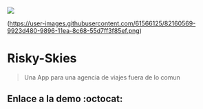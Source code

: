 
<a><img src="https://user-images.githubusercontent.com/61566125/82160569-9923d480-9896-11ea-8c68-55d7ff3f85ef.png"></a>

(https://user-images.githubusercontent.com/61566125/82160569-9923d480-9896-11ea-8c68-55d7ff3f85ef.png)

# Risky-Skies
>Una App para una agencia de viajes fuera de lo comun

## Enlace a la demo :octocat:
